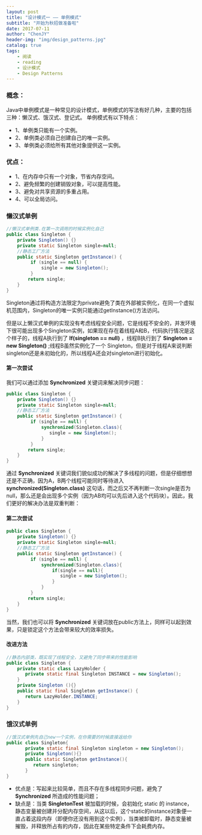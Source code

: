 ```yaml
---
layout: post
title: "设计模式一 —— 单例模式"
subtitle: "开始为秋招做准备啦"
date: 2017-07-11
author: "ChenJY"
header-img: "img/design_patterns.jpg"
catalog: true
tags: 
    - 阅读
    - reading
    - 设计模式
    - Design Patterns
---
```


### 概念：
Java中单例模式是一种常见的设计模式，单例模式的写法有好几种，主要的包括三种：懒汉式、饿汉式、登记式。
单例模式有以下特点：
* 1、单例类只能有一个实例。
* 2、单例类必须自己创建自己的唯一实例。
* 3、单例类必须给所有其他对象提供这一实例。

### 优点：
* 1、在内存中只有一个对象，节省内存空间。
* 2、避免频繁的创建销毁对象，可以提高性能。
* 3、避免对共享资源的多重占用。
* 4、可以全局访问。

### 懒汉式单例
```java
//懒汉式单例类.在第一次调用的时候实例化自己   
public class Singleton {  
    private Singleton() {}  
    private static Singleton single=null;  
    //静态工厂方法   
    public static Singleton getInstance() {  
         if (single == null) {    
             single = new Singleton();  
         }    
        return single;  
    }  
}
```

Singleton通过将构造方法限定为private避免了类在外部被实例化，在同一个虚拟机范围内，Singleton的唯一实例只能通过getInstance()方法访问。

但是以上懒汉式单例的实现没有考虑线程安全问题，它是线程不安全的，并发环境下很可能出现多个Singleton实例，如果现在存在着线程A和B，代码执行情况是这个样子的，线程A执行到了 <b>If(singleton == null)</b> ，线程B执行到了 <b>Singleton = new Singleton()</b> ;线程B虽然实例化了一个 Singleton，但是对于线程A来说判断singleton还是未初始化的，所以线程A还会对singleton进行初始化。

#### 第一次尝试
我们可以通过添加 <b>Synchronized</b> 关键词来解决同步问题：
```java
public class Singleton {  
    private Singleton() {}  
    private static Singleton single=null;  
    //静态工厂方法   
    public static Singleton getInstance() {  
         if (single == null) {    
             synchronized(Singleton.class){
                single = new Singleton();  
             }
         }    
        return single;  
    }  
}
```
通过 __Synchronized__ 关键词我们貌似成功的解决了多线程的问题，但是仔细想想还是不正确，因为A，B两个线程可能同时等待进入<b>synchronized(Singleton.class)</b> 这句话，而之后又不再判断一次single是否为null，那么还是会出现多个实例（因为AB均可以先后进入这个代码块）。因此，我们更好的解决办法是双重判断：      

#### 第二次尝试
```java
public class Singleton {  
    private Singleton() {}  
    private static Singleton single=null;  
    //静态工厂方法   
    public static Singleton getInstance() {  
         if (single == null) {    
             synchronized(Singleton.class){
                 if(single == null){
                    single = new Singleton();  
                 }
             }
         }    
        return single;  
    }  
}
```
当然，我们也可以将 <b>Synchronized</b> 关键词放在public方法上，同样可以起到效果，只是锁定这个方法会带来较大的效率损失。

#### 改进方法
```java
//静态内部类，既实现了线程安全，又避免了同步带来的性能影响
public class Singleton {    
    private static class LazyHolder {    
       private static final Singleton INSTANCE = new Singleton();    
    }    
    private Singleton (){}    
    public static final Singleton getInstance() {    
       return LazyHolder.INSTANCE;    
    }    
}  
```

### 饿汉式单例
```java
//饿汉式单例先自己new一个实例，在你需要的时候直接返给你
public class Singleton{
       private static final Singleton singleton = new Singleton();
       private Singleton(){}
       public static Singleton getInstance(){
          return singleton;
       }
}
```
* 优点是：写起来比较简单，而且不存在多线程同步问题，避免了 <b>Synchronized</b> 所造成的性能问题；
* 缺点是：当类 <b>SingletonTest</b> 被加载的时候，会初始化 static 的 instance，静态变量被创建并分配内存空间，从这以后，这个static的instance对象便一直占着这段内存（即便你还没有用到这个实例），当类被卸载时，静态变量被摧毁，并释放所占有的内存，因此在某些特定条件下会耗费内存。